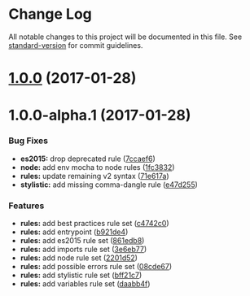 # Change Log

All notable changes to this project will be documented in this file. See [standard-version](https://github.com/conventional-changelog/standard-version) for commit guidelines.

<a name="1.0.0"></a>
# [1.0.0](https://github.com/webpack-contrib/eslint-config-webpack/compare/v1.0.0-alpha.1...v1.0.0) (2017-01-28)



<a name="1.0.0-alpha.1"></a>
# 1.0.0-alpha.1 (2017-01-28)


### Bug Fixes

* **es2015:** drop deprecated rule ([7ccaef6](https://github.com/webpack-contrib/eslint-config-webpack/commit/7ccaef6))
* **node:** add env mocha to node rules ([1fc3832](https://github.com/webpack-contrib/eslint-config-webpack/commit/1fc3832))
* **rules:** update remaining v2 syntax ([71e617a](https://github.com/webpack-contrib/eslint-config-webpack/commit/71e617a))
* **stylistic:** add missing comma-dangle rule ([e47d255](https://github.com/webpack-contrib/eslint-config-webpack/commit/e47d255))


### Features

* **rules:** add best practices rule set ([c4742c0](https://github.com/webpack-contrib/eslint-config-webpack/commit/c4742c0))
* **rules:** add entrypoint ([b921de4](https://github.com/webpack-contrib/eslint-config-webpack/commit/b921de4))
* **rules:** add es2015 rule set ([861edb8](https://github.com/webpack-contrib/eslint-config-webpack/commit/861edb8))
* **rules:** add imports rule set ([3e6eb77](https://github.com/webpack-contrib/eslint-config-webpack/commit/3e6eb77))
* **rules:** add node rule set ([2201d52](https://github.com/webpack-contrib/eslint-config-webpack/commit/2201d52))
* **rules:** add possible errors rule set ([08cde67](https://github.com/webpack-contrib/eslint-config-webpack/commit/08cde67))
* **rules:** add stylistic rule set ([bff21c7](https://github.com/webpack-contrib/eslint-config-webpack/commit/bff21c7))
* **rules:** add variables rule set ([daabb4f](https://github.com/webpack-contrib/eslint-config-webpack/commit/daabb4f))
